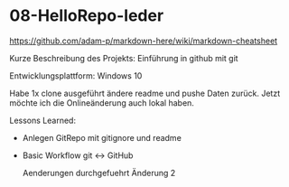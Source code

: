 # 08-HelloRepo-leder

https://github.com/adam-p/markdown-here/wiki/markdown-cheatsheet

Kurze Beschreibung des Projekts: Einführung in github mit git

Entwicklungsplattform: Windows 10

Habe 1x clone ausgeführt ändere readme und pushe Daten zurück. Jetzt möchte ich die Onlineänderung auch lokal haben.

Lessons Learned:

* Anlegen GitRepo mit gitignore und readme
* Basic Workflow git <-> GitHub


     Aenderungen durchgefuehrt     Änderung 2

  
